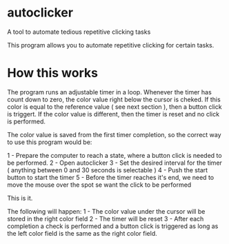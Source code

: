 # autoclicker
A tool to automate tedious repetitive clicking tasks

This program allows you to automate repetitive clicking for certain tasks. 

How this works
==============

The program runs an adjustable timer in a loop. Whenever the timer has count down to zero, the color value right below the cursor is cheked. If this color is equal to the reference value ( see next section ), then a button click is triggert. If the color value is different, then the timer is reset and no click is performed.

The color value is saved from the first timer completion, so the correct way to use this program would be:

1 - Prepare the computer to reach a state, where a button click is needed to be performed.
2 - Open autoclicker
3 - Set the desired interval for the timer ( anything between 0 and 30 seconds is selectable )
4 - Push the start button to start the timer
5 - Before the timer reaches it's end, we need to move the mouse over the spot se want the click to be performed 

This is it.

The following will happen:
1 - The color value under the cursor will be stored in the right color field
2 - The timer will be reset
3 - After each completion a check is performed and a button click is triggered as long as the left color field is the same as the right color field.

